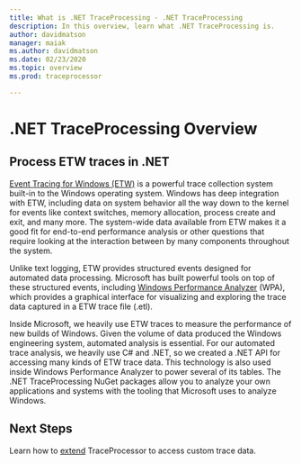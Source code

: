 ```yaml
---
title: What is .NET TraceProcessing - .NET TraceProcessing
description: In this overview, learn what .NET TraceProcessing is.
author: davidmatson
manager: maiak
ms.author: davidmatson
ms.date: 02/23/2020
ms.topic: overview
ms.prod: traceprocessor

---
```


# .NET TraceProcessing Overview

## Process ETW traces in .NET

[Event Tracing for Windows (ETW)](https://docs.microsoft.com/windows/win32/etw/event-tracing-portal) is a powerful trace collection system built-in to the Windows operating system. Windows has deep integration with ETW, including data on system behavior all the way down to the kernel for events like context switches, memory allocation, process create and exit, and many more. The system-wide data available from ETW makes it a good fit for end-to-end performance analysis or other questions that require looking at the interaction between by many components throughout the system.

Unlike text logging, ETW provides structured events designed for automated data processing. Microsoft has built powerful tools on top of these structured events, including [Windows Performance Analyzer](https://docs.microsoft.com/windows-hardware/test/wpt/windows-performance-analyzer) (WPA), which provides a graphical interface for visualizing and exploring the trace data captured in a ETW trace file (.etl).

Inside Microsoft, we heavily use ETW traces to measure the performance of new builds of Windows. Given the volume of data produced the Windows engineering system, automated analysis is essential. For our automated trace analysis, we heavily use C# and .NET, so we created a .NET API for accessing many kinds of ETW trace data. This technology is also used inside Windows Performance Analyzer to power several of its tables. The .NET TraceProcessing NuGet packages allow you to analyze your own applications and systems with the tooling that Microsoft uses to analyze Windows.

## Next Steps

Learn how to [extend](extensibility.md) TraceProcessor to access custom trace data.
